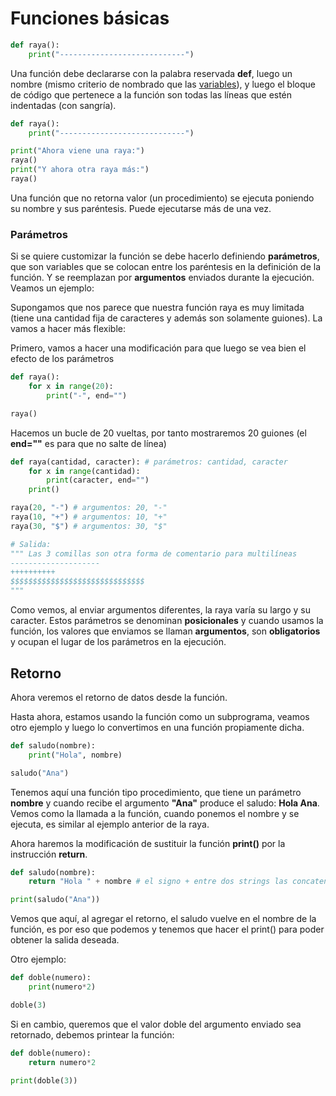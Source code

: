 # Funciones básicas

```py
def raya():
    print("----------------------------")
```
Una función debe declararse con la palabra reservada **def**, luego un nombre (mismo criterio de nombrado que las [variables](../variables.md#como-se-puede-llamar-una-variable)), y luego el bloque de código que pertenece a la función son todas las líneas que estén indentadas (con sangría).

```py
def raya():
    print("----------------------------")

print("Ahora viene una raya:")
raya()
print("Y ahora otra raya más:")
raya()
```
Una función que no retorna valor (un procedimiento) se ejecuta poniendo su nombre y sus paréntesis. Puede ejecutarse más de una vez.

### Parámetros
Si se quiere customizar la función se debe hacerlo definiendo **parámetros**, que son variables que se colocan entre los paréntesis en la definición de la función. Y se reemplazan por **argumentos** enviados durante la ejecución. Veamos un ejemplo:

Supongamos que nos parece que nuestra función raya es muy limitada (tiene una cantidad fija de caracteres y además son solamente guiones). La vamos a hacer más flexible:

Primero, vamos a hacer una modificación para que luego se vea bien el efecto de los parámetros
```py
def raya():
    for x in range(20): 
        print("-", end="")

raya()
```
Hacemos un bucle de 20 vueltas, por tanto mostraremos 20 guiones (el **end=""** es para que no salte de línea)

```py
def raya(cantidad, caracter): # parámetros: cantidad, caracter
    for x in range(cantidad): 
        print(caracter, end="")
    print()

raya(20, "-") # argumentos: 20, "-"
raya(10, "+") # argumentos: 10, "+"
raya(30, "$") # argumentos: 30, "$"

# Salida:
""" Las 3 comillas son otra forma de comentario para multilíneas
--------------------
++++++++++
$$$$$$$$$$$$$$$$$$$$$$$$$$$$$$
"""
```
Como vemos, al enviar argumentos diferentes, la raya varía su largo y su caracter. Estos parámetros se denominan **posicionales** y cuando usamos la función, los valores que enviamos se llaman **argumentos**, son **obligatorios** y ocupan el lugar de los parámetros en la ejecución.

## Retorno
Ahora veremos el retorno de datos desde la función.

Hasta ahora, estamos usando la función como un subprograma, veamos otro ejemplo y luego lo convertimos en una función propiamente dicha.

```py
def saludo(nombre):
    print("Hola", nombre)

saludo("Ana")
```
Tenemos aquí una función tipo procedimiento, que tiene un parámetro **nombre** y cuando recibe el argumento **"Ana"** produce el saludo: **Hola Ana**. Vemos como la llamada a la función, cuando ponemos el nombre y se ejecuta, es similar al ejemplo anterior de la raya.

Ahora haremos la modificación de sustituir la función **print()** por la instrucción **return**.

```py
def saludo(nombre):
    return "Hola " + nombre # el signo + entre dos strings las concatena

print(saludo("Ana"))
```
Vemos que aquí, al agregar el retorno, el saludo vuelve en el nombre de la función, es por eso que podemos y tenemos que hacer el print() para poder obtener la salida deseada.

Otro ejemplo:
```py
def doble(numero):
    print(numero*2)

doble(3)
```
Si en cambio, queremos que el valor doble del argumento enviado sea retornado, debemos printear la función:
```py
def doble(numero):
    return numero*2

print(doble(3))
```
